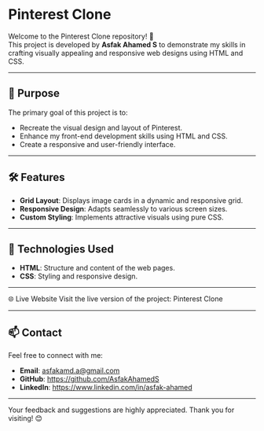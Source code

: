# Pinterest Clone  

Welcome to the Pinterest Clone repository! 🌟  
This project is developed by **Asfak Ahamed S** to demonstrate my skills in crafting visually appealing and responsive web designs using HTML and CSS.  

---

## 🚀 Purpose  

The primary goal of this project is to:  
- Recreate the visual design and layout of Pinterest.  
- Enhance my front-end development skills using HTML and CSS.  
- Create a responsive and user-friendly interface.  

---

## 🛠️ Features  

- **Grid Layout**: Displays image cards in a dynamic and responsive grid.  
- **Responsive Design**: Adapts seamlessly to various screen sizes.  
- **Custom Styling**: Implements attractive visuals using pure CSS.  

---

## 🌟 Technologies Used  

- **HTML**: Structure and content of the web pages.  
- **CSS**: Styling and responsive design.  

---

🌐 Live Website
Visit the live version of the project: Pinterest Clone

---

## 📫 Contact  

Feel free to connect with me:  
- **Email**: asfakamd.a@gmail.com  
- **GitHub**: https://github.com/AsfakAhamedS
- **LinkedIn**: https://www.linkedin.com/in/asfak-ahamed  

---

Your feedback and suggestions are highly appreciated. Thank you for visiting! 😊  

